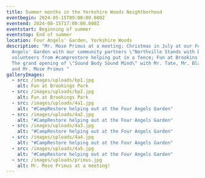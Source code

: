 ```yaml
---
title: Summer months in the Yorkshire Woods Neightborhood
eventbegin: 2024-05-15T09:00:00.000Z
eventend: 2024-08-15T17:00:00.000Z
eventstart: Beginning of summer
eventstop: End of summer
location: Four Angels' Garden, Yorkshire Woods
description: "Mr. Mose Primus at a meeting; Christmas in July at our Four
  Angels' Garden with our community partners \"Northville Stands with Detroit,\"
  volunteers from #camprestore helping put in a fence; Fun at Brookins Park!!
  The grand opening of \"Sound Body Sound Mind\" with Mr. Tate, Mr. Blackwell
  and Mr. Mose Primus "
galleryImages:
  - src: /images/uploads/bp1.jpg
    alt: Fun at Brookings Park
  - src: /images/uploads/bp2.jpg
    alt: Fun at Brookings Park
  - src: /images/uploads/4a1.jpg
    alt: "#CampRestore helping out at the Four Angels Garden"
  - src: /images/uploads/4a2.jpg
    alt: "#CampRestore helping out at the Four Angels Garden"
  - src: /images/uploads/4a3.jpg
    alt: "#CampRestore helping out at the Four Angels Garden"
  - src: /images/uploads/4a4.jpg
    alt: "#CampRestore helping out at the Four Angels Garden"
  - src: /images/uploads/4a5.jpg
    alt: "#CampRestore helping out at the Four Angels Garden"
  - src: /images/uploads/primus.jpg
    alt: Mr. Mose Primus at a meeting!
---
```

